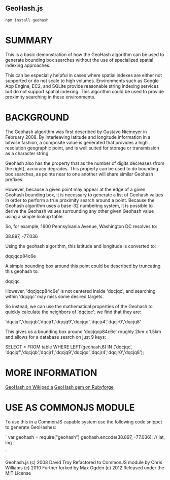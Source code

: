 GeoHash.js
----------


    npm install geohash


SUMMARY
=======

This is a basic demonstration of how the GeoHash algorithm can be used to generate bounding box searches without the use of specialized spatial indexing approaches.

This can be especially helpful in cases where spatial indexes are either not supported or do not scale to high volumes.  Environments such as Google App Engine, EC2, and SQLite provide reasonable string indexing services but do not support spatial indexing.  This algorithm could be used to provide proximity searching in these environments.

BACKGROUND
==========

The Geohash algorithm was first described by Gustavo Niemeyer in February 2008.  By interleaving latitude and longitude information in a bitwise fashion, a composite value is generated that provides a high resolution geographic point, and is well suited for storage or transmission as a character string.

Geohash also has the property that as the number of digits decreases (from the right), accuracy degrades.  This property can be used to do bounding box searches, as points near to one another will share similar Geohash prefixes.

However, because a given point may appear at the edge of a given Geohash bounding box, it is necessary to generate a list of Geohash values in order to perform a true proximity search around a point.  Because the Geohash algorithm uses a base-32 numbering system, it is possible to derive the Geohash values surrounding any other given Geohash value using a simple lookup table.

So, for example, 1600 Pennsylvania Avenue, Washington DC resolves to:

  38.897, -77.036

Using the geohash algorithm, this latitude and longitude is converted to:

  dqcjqcp84c6e

A simple bounding box around this point could be described by truncating this geohash to:

  dqcjqc

However, 'dqcjqcp84c6e' is not centered inside 'dqcjqc', and searching within 'dqcjqc' may miss some desired targets.

So instead, we can use the mathematical properties of the Geohash to quickly calculate the neighbors of 'dqcjqc';  we find that they are:

  'dqcjqf','dqcjqb','dqcjr1','dqcjq9','dqcjqd','dqcjr4','dqcjr0','dqcjq8'

This gives us a bounding box around 'dqcjqcp84c6e' roughly 2km x 1.5km and allows for a database search on just 9 keys:

  SELECT * FROM table WHERE LEFT(geohash,6) IN ('dqcjqc', 'dqcjqf','dqcjqb','dqcjr1','dqcjq9','dqcjqd','dqcjr4','dqcjr0','dqcjq8');

MORE INFORMATION
================
[GeoHash on Wikipedia](http://en.wikipedia.org/wiki/Geohash)
[GeoHash gem on Rubyforge](http://geohash.rubyforge.org/)

USE AS COMMONJS MODULE
======================

To use this in a CommonJS capable system use the following code snippet to generate GeoHashes:

`
  var geohash = require("geohash")
  geohash.encode(38.897, -77.036); // lat, lng
  
`


Geohash.js
(c) 2008 David Troy
Refactored to CommonJS module by Chris Williams (c) 2010
Further forked by Max Ogden (c) 2012
Released under the MIT License
